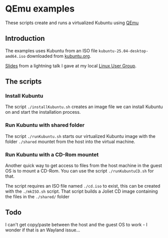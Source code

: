 # QEmu examples

These scripts create and runs a virtualized Kubuntu using [QEmu](https://www.qemu.org/)

## Introduction

The examples uses Kubuntu from an ISO file `kubuntu-25.04-desktop-amd64.iso`
downloaded from [kubuntu.org](https://kubuntu.org/getkubuntu/).

[Slides](https://dauer.github.io/qemu-lightning-talk/) from a lightning talk I
gave at my local [Linux User Group](http://flug.dk/).

## The scripts

### Install Kubuntu

The script `./installKubuntu.sh` creates an image file we can install Kubuntu on
and start the installation process.

### Run Kubuntu with shared folder

The script `./runKubuntu.sh` starts our virtualized Kubuntu image with the folder
`./shared` mountet from the host into the virtual machine.

### Run Kubuntu with a CD-Rom mountet

Another quick way to get access to files from the host machine in the guest OS
is to mount a CD-Rom. You can use the script `./runKubuntuCD.sh` for that.

The script requires an ISO file named `./cd.iso` to exist, this can be created
with the `./mkISO.sh` script. That script builds a Joliet CD image containing the
files in the `./shared/` folder

## Todo

I can't get copy/paste between the host and the guest OS to work - I wonder if that is an Wayland issue...

